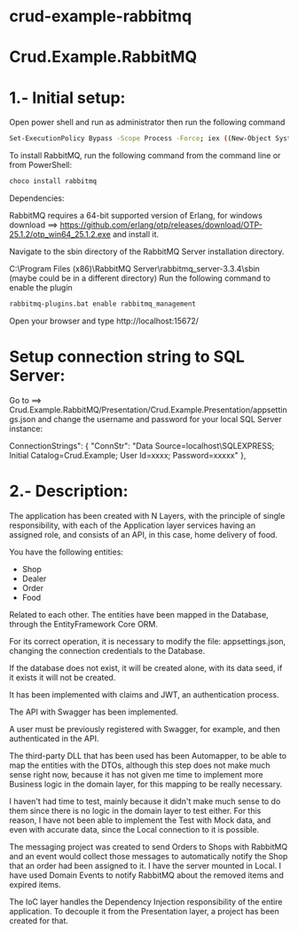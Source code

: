 # crud-example-rabbitmq

# Crud.Example.RabbitMQ

# 1.- Initial setup:

Open power shell and run as administrator then run the following command

```bash
Set-ExecutionPolicy Bypass -Scope Process -Force; iex ((New-Object System.Net.WebClient).DownloadString(‘https://chocolatey.org/install.ps1'))
```

To install RabbitMQ, run the following command from the command line or from PowerShell:

```bash
choco install rabbitmq
```

Dependencies: 

RabbitMQ requires a 64-bit supported version of Erlang, for windows download ==> https://github.com/erlang/otp/releases/download/OTP-25.1.2/otp_win64_25.1.2.exe and install it.

Navigate to the sbin directory of the RabbitMQ Server installation directory.

C:\Program Files (x86)\RabbitMQ Server\rabbitmq_server-3.3.4\sbin (maybe could be in a different directory)
Run the following command to enable the plugin

```bash
rabbitmq-plugins.bat enable rabbitmq_management
```

Open your browser and type http://localhost:15672/

# Setup connection string to SQL Server:

Go to ==> Crud.Example.RabbitMQ/Presentation/Crud.Example.Presentation/appsettings.json and change the username and password for your local SQL Server instance:

ConnectionStrings": {
    "ConnStr": "Data Source=localhost\\SQLEXPRESS; Initial Catalog=Crud.Example; User Id=xxxx; Password=xxxxx"
  },

# 2.- Description:

The application has been created with N Layers, with the principle of single responsibility, with each of the Application layer services having an assigned role, and consists of an API, in this case, home delivery of food.

You have the following entities:

* Shop
* Dealer
* Order
* Food

Related to each other. The entities have been mapped in the Database, through the EntityFramework Core ORM.

For its correct operation, it is necessary to modify the file: appsettings.json, changing the connection credentials to the Database.

If the database does not exist, it will be created alone, with its data seed, if it exists it will not be created.

It has been implemented with claims and JWT, an authentication process.

The API with Swagger has been implemented.

A user must be previously registered with Swagger, for example, and then authenticated in the API.

The third-party DLL that has been used has been Automapper, to be able to map the entities with the DTOs, although this step does not make much sense right now, because it has not given me time to implement more Business logic in the domain layer, for this mapping to be really necessary.

I haven't had time to test, mainly because it didn't make much sense to do them since there is no logic in the domain layer to test either. For this reason, I have not been able to implement the Test with Mock data, and even with accurate data, since the Local connection to it is possible.

The messaging project was created to send Orders to Shops with RabbitMQ and an event would collect those messages to automatically notify the Shop that an order had been assigned to it. I have the server mounted in Local. I have used Domain Events to notify RabbitMQ about the removed items and expired items.

The IoC layer handles the Dependency Injection responsibility of the entire application. To decouple it from the Presentation layer, a project has been created for that.
